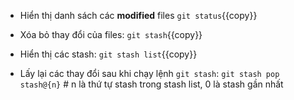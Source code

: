- Hiển thị danh sách các **modified** files
`git status`{{copy}}

- Xóa bỏ thay đổi của files:
`git stash`{{copy}}

- Hiển thị các stash:
`git stash list`{{copy}}

- Lấy lại các thay đổi sau khi chạy lệnh `git stash`:
`git stash pop stash@{n}` # n là thứ tự stash trong stash list, 0 là stash gần nhất

